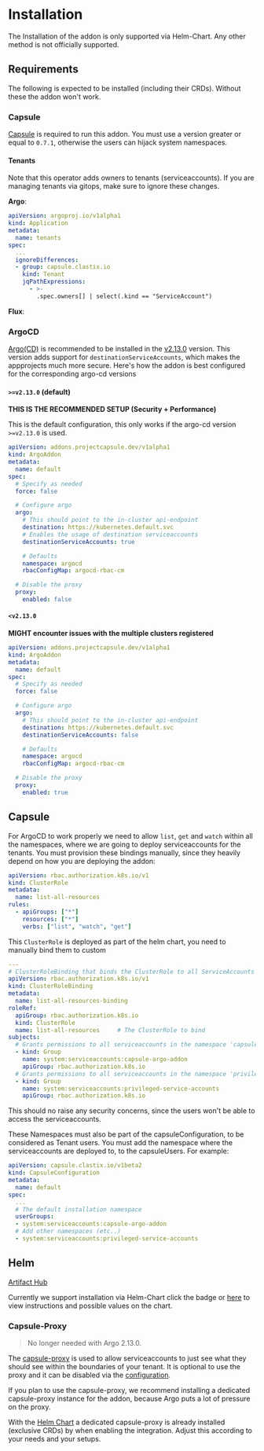 
# Installation

The Installation of the addon is only supported via Helm-Chart. Any other method is not officially supported.

## Requirements

The following is expected to be installed (including their CRDs). Without these the addon won't work.

### Capsule

[Capsule](https://artifacthub.io/packages/helm/projectcapsule/capsule) is required to run this addon. You must use a version greater or equal to `0.7.1`, otherwise the users can hijack system namespaces.

#### Tenants

Note that this operator adds owners to tenants (serviceaccounts). If you are managing tenants via gitops, make sure to ignore these changes.

**Argo**:

```yaml
apiVersion: argoproj.io/v1alpha1
kind: Application
metadata:
  name: tenants
spec:
  ...
  ignoreDifferences:
  - group: capsule.clastix.io
    kind: Tenant
    jqPathExpressions:
      - >-
        .spec.owners[] | select(.kind == "ServiceAccount")
```

**Flux**:

### ArgoCD

[Argo(CD)](https://artifacthub.io/packages/helm/argo/argo-cd) is recommended to be installed in the [v2.13.0](https://github.com/argoproj/argo-cd/releases/tag/v2.13.0) version. This version adds support for `destinationServiceAccounts`, which makes the appprojects much more secure. Here's how the addon is best configured for the corresponding argo-cd versions

#### `>=v2.13.0` (default)

**THIS IS THE RECOMMENDED SETUP (Security + Performance)**

This is the default configuration, this only works if the argo-cd version `>=v2.13.0` is used.

```yaml
apiVersion: addons.projectcapsule.dev/v1alpha1
kind: ArgoAddon
metadata:
  name: default
spec:
  # Specify as needed
  force: false

  # Configure argo
  argo:
    # This should point to the in-cluster api-endpoint
    destination: https://kubernetes.default.svc
    # Enables the usage of destination serviceaccounts
    destinationServiceAccounts: true

    # Defaults
    namespace: argocd
    rbacConfigMap: argocd-rbac-cm

  # Disable the proxy
  proxy:
    enabled: false
```

#### `<v2.13.0`

**MIGHT encounter issues with the multiple clusters registered**

```yaml
apiVersion: addons.projectcapsule.dev/v1alpha1
kind: ArgoAddon
metadata:
  name: default
spec:
  # Specify as needed
  force: false

  # Configure argo
  argo:
    # This should point to the in-cluster api-endpoint
    destination: https://kubernetes.default.svc
    destinationServiceAccounts: false

    # Defaults
    namespace: argocd
    rbacConfigMap: argocd-rbac-cm

  # Disable the proxy
  proxy:
    enabled: true
```

## Capsule

For ArgoCD to work properly we need to allow `list`, `get` and `watch` within all the namespaces, where we are going to deploy serviceaccounts for the tenants. You must provision these bindings manually, since they heavily depend on how you are deploying the addon:

```yaml
apiVersion: rbac.authorization.k8s.io/v1
kind: ClusterRole
metadata:
  name: list-all-resources
rules:
  - apiGroups: ["*"]
    resources: ["*"]
    verbs: ["list", "watch", "get"]
```

This `ClusterRole` is deployed as part of the helm chart, you need to manually bind them to custom 

```yaml
---
# ClusterRoleBinding that binds the ClusterRole to all ServiceAccounts
apiVersion: rbac.authorization.k8s.io/v1
kind: ClusterRoleBinding
metadata:
  name: list-all-resources-binding
roleRef:
  apiGroup: rbac.authorization.k8s.io
  kind: ClusterRole
  name: list-all-resources     # The ClusterRole to bind
subjects:
  # Grants permissions to all serviceaccounts in the namespace 'capsule-argo-addon' 
  - kind: Group
    name: system:serviceaccounts:capsule-argo-addon
    apiGroup: rbac.authorization.k8s.io
  # Grants permissions to all serviceaccounts in the namespace 'privileged-service-accounts' 
  - kind: Group
    name: system:serviceaccounts:privileged-service-accounts
    apiGroup: rbac.authorization.k8s.io
```

This should no raise any security concerns, since the users won't be able to access the serviceaccounts.

These Namespaces must also be part of the capsuleConfiguration, to be considered as Tenant users. You must add the namespace where the serviceaccounts are deployed to, to the capsuleUsers. For example:

```yaml
apiVersion: capsule.clastix.io/v1beta2
kind: CapsuleConfiguration
metadata:
  name: default
spec:
  ...
  # The default installation namespace
  userGroups:
  - system:serviceaccounts:capsule-argo-addon
  # Add other namespaces (etc..)
  - system:serviceaccounts:privileged-service-accounts
```

## Helm

[Artifact Hub](https://artifacthub.io/packages/helm/capsule-argo-addon/capsule-argo-addon)

Currently we support installation via Helm-Chart click the badge or [here](https://artifacthub.io/packages/helm/capsule-argo-addon/capsule-argo-addon) to view instructions and possible values on the chart.

### Capsule-Proxy

> No longer needed with Argo 2.13.0.

The [capsule-proxy](https://artifacthub.io/packages/helm/projectcapsule/capsule-proxy) is used to allow serviceaccounts to just see what they should see within the boundaries of your tenant. It is optional to use the proxy and it can be disabled via the [configuration](./config.md).

If you plan to use the capsule-proxy, we recommend installing a dedicated capsule-proxy instance for the addon, because Argo puts a lot of pressure on the proxy.

With the [Helm Chart](#helm) a dedicated capsule-proxy is already installed (exclusive CRDs) by when enabling the integration. Adjust this according to your needs and your setups.